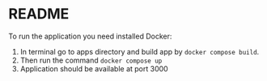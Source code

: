 # README

To run the application you need installed Docker:

1. In terminal go to apps directory and build app by `docker compose build`.
2. Then run the command `docker compose up`
3. Application should be available at port 3000
